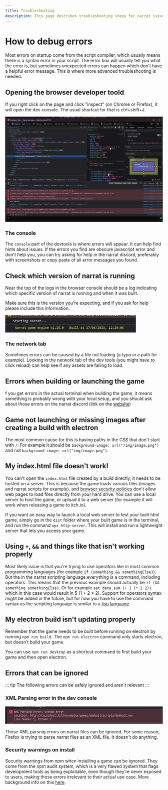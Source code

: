 ```yaml
---
title: Troubleshooting
description: This page describes troubleshooting steps for narrat issues
---
```


# How to debug errors

Most errors on startup come from the script compiler, which usually means there is a syntax error in your script. The error box will usually tell you what the error is, but sometimes unexpected errors can happen which don't have a helpful error message. This is where more advanced troubleshooting is needed.

## Opening the browser developer toold

If you right click on the page and click "inspect" (on Chrome or Firefox), it will open the dev console. The usual shortcut for that is ctrl+shift+J.

![dev console](./dev-console.png)

### The console

The `console` part of the devtools is where errors will appear. It can help find hints about issues. If the errors you find are obscure javascript error and don't help you, you can try asking for help in the narrat discord, preferably with screenshots or copy paste of all error messages you found.

## Check which version of narrat is running

Near the top of the logs in the browser console should be a log indicating which specific version of narrat is running and when it was built.

Make sure this is the version you're expecting, and if you ask for help please include this information.

![narrat version screenshot](./version.png)

### The network tab

Sometimes errors can be caused by a file not loading (a typo in a path for example). Looking in the network tab of the dev tools (you might have to click reload) can help see if any assets are failing to load.

## Errors when building or launching the game

f you get errors in the actual terminal when building the game, it means something is probably wrong with your local setup, and you should ask about those errors on the narrat discord (link on the [website](https://get-narrat.com/))

## Game not launching or missing images after creating a build with electron

The most common cause for this is having paths in the CSS that don't start with `/`. For example it should be `background-image: url("/img/image.png")` and not `background-image: url("img/image.png")`.

## My index.html file doesn't work!

You can't open the `index.html` file created by a build directly, it needs to be hosted on a server. This is because the game loads various files (images and narrat scripts for example), and [browser security policies](http://kb.mozillazine.org/Links_to_local_pages_do_not_work) don't allow web pages to load files directly from your hard drive. You can use a local server to host the game, or upload it to a web server (for example it will work when releasing a game to itch.io).

If you want an easy way to launch a local web server to test your built html game, simply go in the `dist` folder where your built game is in the terminal, and run the command `npx http-server`. This will install and run a lightweight server that lets you access your game.

## Using `+`, `&&` and things like that isn't working properly

Most likely issue is that you're trying to use operators like in most common programming languages (for example `if (something && somethingElse)`). But the in the narrat scripting language everything is a command, including operators. This means that the previous example should actually be `if (&& something somethingElse)`. Or for example `set data.sum (+ 1 (* 2 2))` which in this case would result in 5 (1 + 2 \* 2). Support for operators syntax might be added in the future, but for now you have to use the command syntax as the scripting language is similar to a [lisp language](https://www.tutorialspoint.com/lisp/lisp_operators.htm).

## My electron build isn't updating properly

Remember that the game needs to be built before running on electron by running `npm run build`. The `npm run electron` command only starts electron, but doesn't build your game.

You can use `npm run desktop` as a shortcut command to first build your game and then open electron.

## Errors that can be ignored

::: tip
The following errors can be safely ignored and aren't relevant
:::

### XML Parsing error in the dev console

![xml-error](./xml-error.png)

Those XML parsnig errors on narrat files can be ignored. For some reason, Firefox is trying to parse narrat files as an XML file. It doesn't do anything.

### Security warnings on install

Security warnings from npm when installing a game can be ignored. They come from the npm audit system, which is a very flawed system that flags development tools as being exploitable, even though they're never exposed to users, making those errors irrelevant to their actual use case. More background info on this [here](https://overreacted.io/npm-audit-broken-by-design/).
